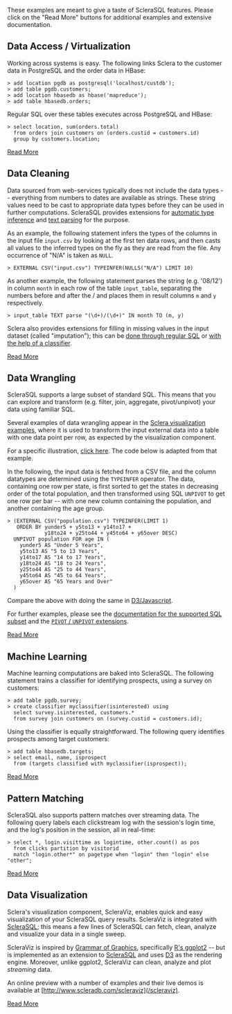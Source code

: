 These examples are meant to give a taste of ScleraSQL features. Please click on the "Read More" buttons for additional examples and extensive documentation.

## Data Access / Virtualization

Working across systems is easy. The following links Sclera to the customer data in PostgreSQL and the order data in HBase:

    > add location pgdb as postgresql('localhost/custdb');
    > add table pgdb.customers;
    > add location hbasedb as hbase('mapreduce');
    > add table hbasedb.orders;

Regular SQL over these tables executes across PostgreSQL and HBase:

    > select location, sum(orders.total)
      from orders join customers on (orders.custid = customers.id)
      group by customers.location;

<a href="/doc/ref/sqlextdataaccess" class="text-uppercase btn btn-primary btn-block">Read More</a>

## Data Cleaning

Data sourced from web-services typically does not include the data types -- everything from numbers to dates are available as strings. These string values need to be cast to appropriate data types before they can be used in further computations. ScleraSQL provides extensions for [automatic type inference](/doc/ref/sqlcleaning#automatic-type-inference) and [text parsing](/doc/ref/sqlcleaning#text-parsing) for the purpose.

As an example, the following statement infers the types of the columns in the input file `input.csv` by looking at the first ten data rows, and then casts all values to the inferred types on the fly as they are read from the file. Any occurrence of "N/A" is taken as `NULL`.

    > EXTERNAL CSV("input.csv") TYPEINFER(NULLS("N/A") LIMIT 10)

As another example, the following statement parses the string (e.g. '08/12') in column `month` in each row of the table `input_table`, separating the numbers before and after the / and places them in result columns `m` and `y` respectively.

    > input_table TEXT parse "(\d+)/(\d+)" IN month TO (m, y)

Sclera also provides extensions for filling in missing values in the input dataset (called "imputation"); this can be [done through regular SQL](/doc/ref/sqlcleaning#data-imputation-with-regular-sql) or [with the help of a classifier](/doc/ref/sqlcleaning#data-imputation-using-machine-learning).

<a href="/doc/ref/sqlcleaning" class="text-uppercase btn btn-primary btn-block">Read More</a>

## Data Wrangling

ScleraSQL supports a large subset of standard SQL. This means that you can explore and transform (e.g. filter, join, aggregate, pivot/unpivot) your data using familiar SQL.

Several examples of data wrangling appear in the [Sclera visualization examples](/scleraviz), where it is used to transform the input external data into a table with one data point per row, as expected by the visualization component.

For a specific illustration, [click here](http://scleraviz.herokuapp.com/demo/barchart-stacked-sorted). The code below is adapted from that example.

In the following, the input data is fetched from a CSV file, and the column datatypes are determined using the `TYPEINFER` operator. The data, containing one row per state, is first sorted to get the states in decreasing order of the total population, and then transformed using SQL `UNPIVOT` to get one row per bar -- with one new column containing the population, and another containing the age group.

    > (EXTERNAL CSV("population.csv") TYPEINFER(LIMIT 1)
       ORDER BY yunder5 + y5to13 + y14to17 +
                y18to24 + y25to44 + y45to64 + y65over DESC)
      UNPIVOT population FOR age IN (
        yunder5 AS "Under 5 Years",
        y5to13 AS "5 to 13 Years",
        y14to17 AS "14 to 17 Years",
        y18to24 AS "18 to 24 Years",
        y25to44 AS "25 to 44 Years",
        y45to64 AS "45 to 64 Years",
        y65over AS "65 Years and Over"
      )

Compare the above with doing the same in [D3/Javascript](http://bl.ocks.org/mbostock/3886208).

For further examples, please see the [documentation for the supported SQL subset](/doc/ref/sqlregular) and the [`PIVOT` / `UNPIVOT` extensions](/doc/ref/sqlcrosstab).

<a href="/doc/ref/sqlintro" class="text-uppercase btn btn-primary btn-block">Read More</a>

## Machine Learning

Machine learning computations are baked into ScleraSQL. The following statement trains a classifier for identifying prospects, using a survey on customers:

    > add table pgdb.survey;
    > create classifier myclassifier(isinterested) using
      select survey.isinterested, customers.*
      from survey join customers on (survey.custid = customers.id);

Using the classifier is equally straightforward. The following query identifies prospects among target customers:

    > add table hbasedb.targets;
    > select email, name, isprospect
      from (targets classified with myclassifier(isprospect));

<a href="/doc/ref/sqlextml" class="text-uppercase btn btn-primary btn-block">Read More</a>

## Pattern Matching

ScleraSQL also supports pattern matches over streaming data. The following query labels each clickstream log with the session's login time, and the log's position in the session, all in real-time:

    > select *, login.visittime as logintime, other.count() as pos
      from clicks partition by visitorid
      match "login.other*" on pagetype when "login" then "login" else "other";

<a href="/doc/ref/sqlextordered#pattern-matching-with-match" class="text-uppercase btn btn-primary btn-block">Read More</a>

## Data Visualization

Sclera's visualization component, ScleraViz, enables quick and easy visualization of your ScleraSQL query results. ScleraViz is integrated with [ScleraSQL](/doc/ref/sqlintro); this means a few lines of ScleraSQL can fetch, clean, analyze and visualize your data in a single sweep.

ScleraViz is inspired by [Grammar of Graphics](http://vita.had.co.nz/papers/layered-grammar.html), specifically [R's ggplot2](http://ggplot2.org/) -- but is implemented as an extension to [ScleraSQL](/doc/ref/sqlintro) and uses [D3](http://d3js.org) as the rendering engine. Moreover, unlike ggplot2, ScleraViz can clean, analyze and plot *streaming* data.

An online preview with a number of examples and their live demos is available at [http://www.scleradb.com/scleraviz](/scleraviz).

<a href="/doc/ref/visualization" class="text-uppercase btn btn-primary btn-block">Read More</a>

